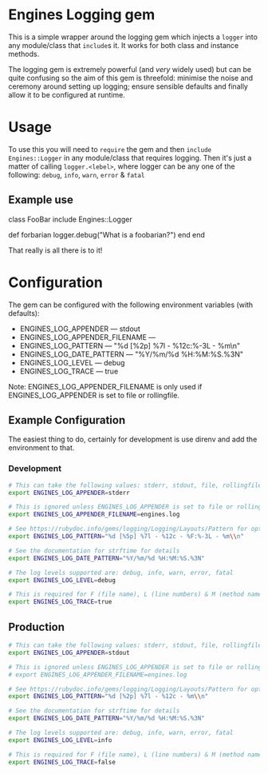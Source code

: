 # Engines Logging gem

This is a simple wrapper around the logging gem which injects a `logger` into
any module/class that `include`s it. It works for both class and instance
methods.

The logging gem is extremely powerful (and _very_ widely used) but can be
quite confusing so the aim of this gem is threefold: minimise the noise and
ceremony around setting up logging; ensure sensible defaults and finally allow
it to be configured at runtime.


# Usage

To use this you will need to `require` the gem and then `include Engines::Logger`
in any module/class that requires logging. Then it's just a matter of calling
`logger.<lebel>`, where logger can be any one of the following: `debug`,
`info`, `warn`, `error` & `fatal`


## Example use

class FooBar
  include Engines::Logger

  def forbarian
    logger.debug("What is a foobarian?")
  end
end

That really is all there is to it!


# Configuration

The gem can be configured with the following environment variables (with defaults):

* ENGINES_LOG_APPENDER — stdout
* ENGINES_LOG_APPENDER_FILENAME — <unset>
* ENGINES_LOG_PATTERN — "%d [%2p] %7l - %12c:%-3L - %m\\n"
* ENGINES_LOG_DATE_PATTERN — "%Y/%m/%d %H:%M:%S.%3N"
* ENGINES_LOG_LEVEL — debug
* ENGINES_LOG_TRACE — true

Note: ENGINES_LOG_APPENDER_FILENAME is only used if ENGINES_LOG_APPENDER is set
to file or rollingfile.


## Example Configuration

The easiest thing to do, certainly for development is use direnv and add the
environment to that.


### Development

```bash
# This can take the following values: stderr, stdout, file, rollingfile or syslog
export ENGINES_LOG_APPENDER=stderr

# This is ignored unless ENGINES_LOG_APPENDER is set to file or rollingfile
export ENGINES_LOG_APPENDER_FILENAME=engines.log

# See https://rubydoc.info/gems/logging/Logging/Layouts/Pattern for options
export ENGINES_LOG_PATTERN="%d [%5p] %7l - %12c - %F:%-3L - %m\\n"

# See the documentation for strftime for details
export ENGINES_LOG_DATE_PATTERN="%Y/%m/%d %H:%M:%S.%3N"

# The log levels supported are: debug, info, warn, error, fatal
export ENGINES_LOG_LEVEL=debug

# This is required for F (file name), L (line numbers) & M (method name)
export ENGINES_LOG_TRACE=true
```

## Production

```bash
# This can take the following values: stderr, stdout, file, rollingfile or syslog
export ENGINES_LOG_APPENDER=stdout

# This is ignored unless ENGINES_LOG_APPENDER is set to file or rollingfile
# export ENGINES_LOG_APPENDER_FILENAME=engines.log

# See https://rubydoc.info/gems/logging/Logging/Layouts/Pattern for options
export ENGINES_LOG_PATTERN="%d [%2p] %7l - %12c - %m\\n"

# See the documentation for strftime for details
export ENGINES_LOG_DATE_PATTERN="%Y/%m/%d %H:%M:%S.%3N"

# The log levels supported are: debug, info, warn, error, fatal
export ENGINES_LOG_LEVEL=info

# This is required for F (file name), L (line numbers) & M (method name)
export ENGINES_LOG_TRACE=false
```
